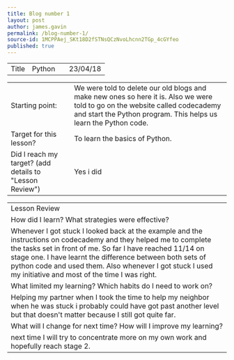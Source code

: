 ```yaml
---
title: Blog number 1
layout: post
author: james.gavin
permalink: /blog-number-1/
source-id: 1MCPPAej_SKt18D2fSTNsQCzNvoLhcnn2TGp_4cGYfeo
published: true
---
```

<table>
  <tr>
    <td>Title</td>
    <td>Python</td>
    <td></td>
    <td>23/04/18</td>
  </tr>
</table>


<table>
  <tr>
    <td>Starting point:</td>
    <td>We were told to delete our old blogs and make new ones so here it is. Also we were told to go on the website called codecademy and start the Python program. This helps us learn the Python code.</td>
  </tr>
  <tr>
    <td>Target for this lesson?</td>
    <td>To learn the basics of Python.</td>
  </tr>
  <tr>
    <td>Did I reach my target? 
(add details to "Lesson Review")</td>
    <td>Yes i did</td>
  </tr>
</table>


<table>
  <tr>
    <td>Lesson Review</td>
  </tr>
  <tr>
    <td>How did I learn? What strategies were effective? </td>
  </tr>
  <tr>
    <td>Whenever I got stuck I looked back at the example and the instructions on codecademy and they helped me to complete the tasks set in front of me. So far I have reached 11/14 on stage one. I have learnt the difference between both sets of python code and used them.
Also whenever I got stuck I used my initiative and most of the time I was right. </td>
  </tr>
  <tr>
    <td>What limited my learning? Which habits do I need to work on? </td>
  </tr>
  <tr>
    <td>Helping my partner when I took the time to help my neighbor when he was stuck i probably could have got past another level but that doesn't  matter because I still got quite far. </td>
  </tr>
  <tr>
    <td>What will I change for next time? How will I improve my learning?</td>
  </tr>
  <tr>
    <td>next time I will try to concentrate more on my own work and hopefully reach stage 2.</td>
  </tr>
</table>


